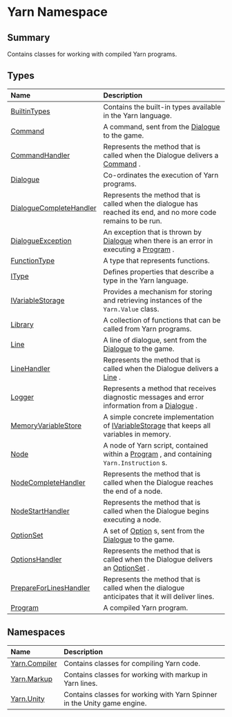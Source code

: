 # Yarn Namespace

## Summary

Contains classes for working with compiled Yarn programs.


## Types

|Name|Description|
|:---|:---|
|[BuiltinTypes](/api/csharp/yarn.builtintypes.md)|Contains the built-in types available in the Yarn language.|
|[Command](/api/csharp/yarn.command.md)|A command, sent from the  <a href="yarn.dialogue.md">Dialogue</a>  to the game.|
|[CommandHandler](/api/csharp/yarn.commandhandler.md)|Represents the method that is called when the Dialogue delivers a  <a href="yarn.command.md">Command</a> .|
|[Dialogue](/api/csharp/yarn.dialogue.md)|Co-ordinates the execution of Yarn programs.|
|[DialogueCompleteHandler](/api/csharp/yarn.dialoguecompletehandler.md)|Represents the method that is called when the dialogue has reached its end, and no more code remains to be run.|
|[DialogueException](/api/csharp/yarn.dialogueexception.md)|An exception that is thrown by  <a href="yarn.dialogue.md">Dialogue</a>  when there is an error in executing a  <a href="yarn.program.md">Program</a> .|
|[FunctionType](/api/csharp/yarn.functiontype.md)|A type that represents functions.|
|[IType](/api/csharp/yarn.itype.md)|Defines properties that describe a type in the Yarn language.|
|[IVariableStorage](/api/csharp/yarn.ivariablestorage.md)|Provides a mechanism for storing and retrieving instances of the  <code>Yarn.Value</code>  class.|
|[Library](/api/csharp/yarn.library.md)|A collection of functions that can be called from Yarn programs.|
|[Line](/api/csharp/yarn.line.md)|A line of dialogue, sent from the  <a href="yarn.dialogue.md">Dialogue</a>  to the game.|
|[LineHandler](/api/csharp/yarn.linehandler.md)|Represents the method that is called when the Dialogue delivers a  <a href="yarn.line.md">Line</a> .|
|[Logger](/api/csharp/yarn.logger.md)|Represents a method that receives diagnostic messages and error information from a  <a href="yarn.dialogue.md">Dialogue</a> .|
|[MemoryVariableStore](/api/csharp/yarn.memoryvariablestore.md)|A simple concrete implementation of  <a href="yarn.ivariablestorage.md">IVariableStorage</a>  that keeps all variables in memory.|
|[Node](/api/csharp/yarn.node.md)|A node of Yarn script, contained within a  <a href="yarn.program.md">Program</a> , and containing  <code>Yarn.Instruction</code> s.|
|[NodeCompleteHandler](/api/csharp/yarn.nodecompletehandler.md)|Represents the method that is called when the Dialogue reaches the end of a node.|
|[NodeStartHandler](/api/csharp/yarn.nodestarthandler.md)|Represents the method that is called when the Dialogue begins executing a node.|
|[OptionSet](/api/csharp/yarn.optionset.md)|A set of  <a href="yarn.optionset.option.md">Option</a> s, sent from the  <a href="yarn.dialogue.md">Dialogue</a>  to the game.|
|[OptionsHandler](/api/csharp/yarn.optionshandler.md)|Represents the method that is called when the Dialogue delivers an  <a href="yarn.optionset.md">OptionSet</a> .|
|[PrepareForLinesHandler](/api/csharp/yarn.prepareforlineshandler.md)|Represents the method that is called when the dialogue anticipates that it will deliver lines.|
|[Program](/api/csharp/yarn.program.md)|A compiled Yarn program.|

## Namespaces

|Name|Description|
|:---|:---|
|[Yarn.Compiler](/api/csharp/yarn.compiler.md)|Contains classes for compiling Yarn code.|
|[Yarn.Markup](/api/csharp/yarn.markup.md)|Contains classes for working with markup in Yarn lines.|
|[Yarn.Unity](/api/csharp/yarn.unity.md)|Contains classes for working with Yarn Spinner in the Unity game engine.|

